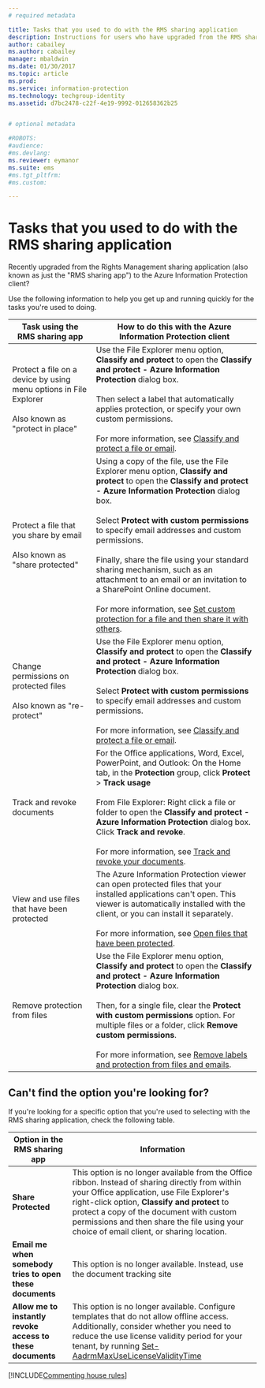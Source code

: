 ```yaml
---
# required metadata

title: Tasks that you used to do with the RMS sharing application
description: Instructions for users who have upgraded from the RMS sharing application to the Azure Information Protection client. 
author: cabailey
ms.author: cabailey
manager: mbaldwin
ms.date: 01/30/2017
ms.topic: article
ms.prod:
ms.service: information-protection
ms.technology: techgroup-identity
ms.assetid: d7bc2478-c22f-4e19-9992-012658362b25


# optional metadata

#ROBOTS:
#audience:
#ms.devlang:
ms.reviewer: eymanor
ms.suite: ems
#ms.tgt_pltfrm:
#ms.custom:

---
```


# Tasks that you used to do with the RMS sharing application

Recently upgraded from the Rights Management sharing application (also known as just the "RMS sharing app") to the Azure Information Protection client? 

Use the following information to help you get up and running quickly for the tasks you're used to doing.

|Task using the RMS sharing app|How to do this with the Azure Information Protection client
|-----------|--------------------|
|Protect a file on a device by using menu options in File Explorer <br /><br />Also known as "protect in place"|Use the File Explorer menu option, **Classify and protect** to open the **Classify and protect - Azure Information Protection** dialog box. <br /><br />Then select a label that automatically applies protection, or specify your own custom permissions. <br /><br />For more information, see [Classify and protect a file or email](client-classify-protect.md).
|Protect a file that you share by email <br /><br />Also known as "share protected"|Using a copy of the file, use the File Explorer menu option, **Classify and protect** to open the **Classify and protect - Azure Information Protection** dialog box. <br /><br />Select **Protect with custom permissions** to specify email addresses and custom permissions.<br /><br /> Finally, share the file using your standard sharing mechanism, such as an attachment to an email or an invitation to a SharePoint Online document.<br /><br />For more information, see [Set custom protection for a file and then share it with others](client-protect-share.md).
|Change permissions on protected files <br /><br />Also known as "re-protect"|Use the File Explorer menu option, **Classify and protect** to open the **Classify and protect - Azure Information Protection** dialog box. <br /><br />Select **Protect with custom permissions** to specify email addresses and custom permissions.<br /><br />For more information, see [Classify and protect a file or email](client-classify-protect.md).
|Track and revoke documents|For the Office applications, Word, Excel, PowerPoint, and Outlook: On the Home tab, in the **Protection** group, click **Protect** > **Track usage**<br /><br />From File Explorer: Right click a file or folder to open the **Classify and protect - Azure Information Protection** dialog box. Click **Track and revoke**. <br /><br />For more information, see [Track and revoke your documents](client-track-revoke.md).
|View and use files that have been protected|The Azure Information Protection viewer can open protected files that your installed applications can't open. This viewer is automatically installed with the client, or you can install it separately.<br /><br />For more information, see [Open files that have been protected](client-view-use-files.md).
|Remove protection from files|Use the File Explorer menu option, **Classify and protect** to open the **Classify and protect - Azure Information Protection** dialog box. <br /><br />Then, for a single file, clear the **Protect with custom permissions** option. For multiple files or a folder, click **Remove custom permissions**.<br /><br />For more information, see [Remove labels and protection from files and emails](client-remove-label-protection.md).|

## Can't find the option you're looking for?

If you're looking for a specific option that you're used to selecting with the RMS sharing application, check the following table.

|Option in the RMS sharing app|Information
|-----------|--------------------|
|**Share Protected**|This option is no longer available from the Office ribbon. Instead of sharing directly from within your Office application, use File Explorer's right-click option, **Classify and protect** to protect a copy of the document with custom permissions and then share the file using your choice of email client, or sharing location.
|**Email me when somebody tries to open these documents**|This option is no longer available. Instead, use the document tracking site
|**Allow me to instantly revoke access to these documents**|This option is no longer available. Configure templates that do not allow offline access. Additionally, consider whether you need to reduce the use license validity period for your tenant, by running [Set-AadrmMaxUseLicenseValidityTime](/powershell/aadrm/vlatest/set-aadrmmaxuselicensevaliditytime) 







[!INCLUDE[Commenting house rules](../includes/houserules.md)]  
